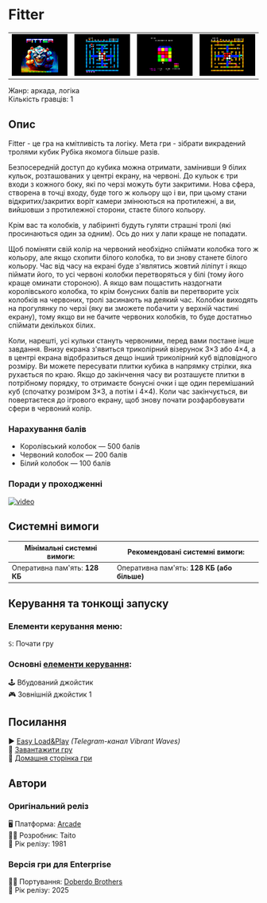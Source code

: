 # Fitter

| | | | |
| --- | --- | --- | --- |
|![screen1](screenshots/scrn_fitter_01.png)|![screen2](screenshots/scrn_fitter_02.png)|![screen3](screenshots/scrn_fitter_03.png)|![screen4](screenshots/scrn_fitter_04.png)|

Жанр: аркада, логіка  
Кількість гравців: 1

## Опис

Fitter - це гра на кмітливість та логіку. Мета гри - зібрати викрадений тролями кубик Рубіка якомога більше разів.

Безпосередній доступ до кубика можна отримати, замінивши 9 білих кульок, розташованих у центрі екрану, на червоні. До кульок є три входи з кожного боку, які по черзі можуть бути закритими. Нова сфера, створена в точці входу, буде того ж кольору що і ви, при цьому стани відкритих/закритих воріт камери змінюються на протилежні, а ви, вийшовши з протилежної сторони, стаєте білого кольору.

Крім вас та колобків, у лабіринті будуть гуляти страшні тролі (які просинаються один за одним). Ось до них у лапи краще не попадати.

Щоб поміняти свій колір на червоний необхідно спіймати колобка того ж кольору, але якщо схопити білого колобка, то ви знову станете білого кольору. Час від часу на екрані буде з'являтись жовтий ліліпут і якщо піймати його, то усі червоні колобки перетворяться у білі (тому його краще оминати стороною). А якщо вам пощастить наздогнати королівського колобка, то крім бонусних балів ви перетворите усіх колобків на червоних, тролі засинають на деякий час. Колобки виходять на прогулянку по черзі (яку ви зможете побачити у верхній частині екрану), тому якщо ви не бачите червоних колобків, то буде достатньо спіймати декількох білих.

Коли, нарешті, усі кульки стануть червоними, перед вами постане інше завдання. Внизу екрана з'явиться триколірний візерунок 3×3 або 4×4, а в центрі екрана відобразиться дещо інший триколірний куб відповідного розміру. Ви можете пересувати плитки кубика в напрямку стрілки, яка рухається по краю. Якщо до закінчення часу ви розташуєте плитки в потрібному порядку, то отримаєте бонусні очки і ще один перемішаний куб (спочатку розміром 3×3, а потім і 4×4). Коли час закінчується, ви повертаєтеся до ігрового екрану, щоб знову почати розфарбовувати сфери в червоний колір.

### Нарахування балів

- Королівський колобок — 500 балів
- Червоний колобок — 200 балів
- Білий колобок — 100 балів

### Поради у проходженні

[![video](https://img.youtube.com/vi/WCpbbhbd62A/0.jpg)](https://www.youtube.com/watch?v=WCpbbhbd62A)

## Системні вимоги

|Мінімальні системні вимоги:|Рекомендовані системні вимоги:|
|---------------------------|------------------------------|
|Оперативна пам'ять: **128 КБ**|Оперативна пам'ять: **128 КБ (або більше)**|  

## Керування та тонкощі запуску
### Елементи керування меню:

`S`: Почати гру

### Основні [елементи керування](../controllers.md):
🕹 Вбудований джойстик  
🎮 Зовнішній джойстик 1

## Посилання

▶ [Easy Load&Play](https://t.me/EP128k_Load_n_Play/761) *(Telegram-канал Vibrant Waves)*  
💾 [Завантажити гру](http://doberdobrothers.hu/ep128_files/fitter_ep128.rar)  
🏡 [Домашня сторінка гри](https://www.doberdobrothers.hu/?page_id=2854)

## Автори
### Оригінальний реліз
🖥 Платформа: [Arcade](https://www.arcade-history.com/?n=fitter-upright-model&page=detail&id=857)  
👨‍💻 Розробник: Taito  
📅 Рік релізу: 1981  

### Версія гри для Enterprise
👨‍💻 Портування: [Doberdo Brothers](../../community/doberdo-bros.md)  
📅 Рік релізу: 2025